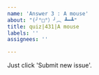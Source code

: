 ```yaml
---
name: 'Answer 3 : A mouse'
about: "(╯°□°）╯︵ ┻━┻"
title: quiz|431|A mouse
labels: ''
assignees: ''

---
```


Just click 'Submit new issue'.
